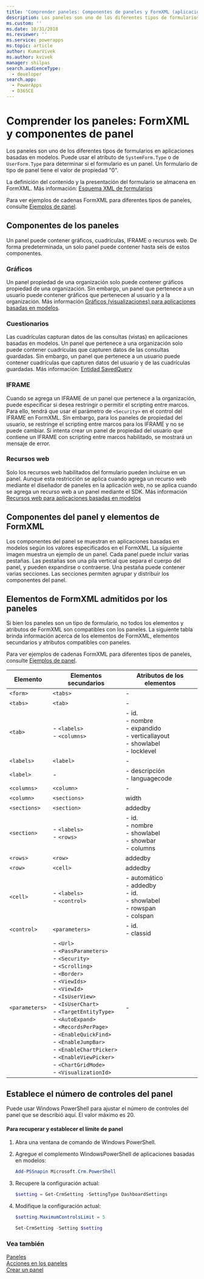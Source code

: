 ```yaml
---
title: 'Comprender paneles: Componentes de paneles y FormXML (aplicaciones basadas en modelos) | Microsoft Docs'
description: Los paneles son uno de los diferentes tipos de formularios en aplicaciones basadas en modelos. Puede usar los atributos SystemForm.Type o UserForm.Type para determinar si el formulario es un panel.
ms.custom: ''
ms.date: 10/31/2018
ms.reviewer: ''
ms.service: powerapps
ms.topic: article
author: KumarVivek
ms.author: kvivek
manager: shilpas
search.audienceType:
  - developer
search.app:
  - PowerApps
  - D365CE
---
```

# <a name="understand-dashboards-dashboard-components-and-formxml"></a>Comprender los paneles: FormXML y componentes de panel

<!-- https://docs.microsoft.com/dynamics365/customer-engagement/developer/customize-dev/understand-dashboards-dashboard-components-formxml -->

Los paneles son uno de los diferentes tipos de formularios en aplicaciones basadas en modelos. Puede usar el atributo de `SystemForm.Type` o de `UserForm.Type` para determinar si el formulario es un panel. Un formulario de tipo de panel tiene el valor de propiedad "0".  

 La definición del contenido y la presentación del formulario se almacena en FormXML. Más información: [Esquema XML de formularios](form-xml-schema.md)  

 Para ver ejemplos de cadenas FormXML para diferentes tipos de paneles, consulte [Ejemplos de panel](sample-dashboards.md).  

<a name="DashboardComponents"></a>   
## <a name="dashboard-components"></a>Componentes de los paneles  
 Un panel puede contener gráficos, cuadrículas, IFRAME o recursos web. De forma predeterminada, un solo panel puede contener hasta seis de estos componentes.  

<!-- In the [!INCLUDE[pn_dynamics_crm](../../includes/pn-dynamics-crm.md)] on-premises version, you can change the number of components to be displayed on a dashboard using [!INCLUDE[pn_PowerShell](../../includes/pn-powershell.md)]. More information: [Set the Number of Dashboard Controls](understand-dashboards-dashboard-components-formxml.md#set_controls_limit)-->

<!--[!INCLUDE[cc_sdk_onpremises_note](../../includes/cc-sdk-onpremises-note.md)]-->

### <a name="charts"></a>Gráficos  
 Un panel propiedad de una organización solo puede contener gráficos propiedad de una organización. Sin embargo, un panel que pertenece a un usuario puede contener gráficos que pertenecen al usuario y a la organización. Más información [Gráficos (visualizaciones) para aplicaciones basadas en modelos](view-data-with-visualizations-charts.md).  

### <a name="grids"></a>Cuestionarios  
 Las cuadrículas capturan datos de las consultas (vistas) en aplicaciones basadas en modelos. Un panel que pertenece a una organización solo puede contener cuadrículas que capturen datos de las consultas guardadas. Sin embargo, un panel que pertenece a un usuario puede contener cuadrículas que capturen datos del usuario y de las cuadrículas guardadas. Más información: [Entidad SavedQuery](../common-data-service/reference/entities/savedquery.md) 

### <a name="iframes"></a>IFRAME  
 Cuando se agrega un IFRAME de un panel que pertenece a la organización, puede especificar si desea restringir o permitir el scripting entre marcos. Para ello, tendrá que usar el parámetro de `<Security>` en el control del IFRAME en FormXML. Sin embargo, para los paneles de propiedad del usuario, se restringe el scripting entre marcos para los IFRAME y no se puede cambiar. Si intenta crear un panel de propiedad del usuario que contiene un IFRAME con scripting entre marcos habilitado, se mostrará un mensaje de error.  

### <a name="web-resources"></a>Recursos web  
 Solo los recursos web habilitados del formulario pueden incluirse en un panel. Aunque esta restricción se aplica cuando agrega un recurso web mediante el diseñador de paneles en la aplicación web, no se aplica cuando se agrega un recurso web a un panel mediante el SDK. Más información [Recursos web para aplicaciones basadas en modelos](web-resources.md)

<a name="DashboardComponentsandFormXML"></a>   
## <a name="dashboard-components-and-formxml-elements"></a>Componentes del panel y elementos de FormXML  
 Los componentes del panel se muestran en aplicaciones basadas en modelos según los valores especificados en el FormXML. La siguiente imagen muestra un ejemplo de un panel. Cada panel puede incluir varias pestañas. Las pestañas son una pila vertical que separa el cuerpo del panel, y pueden expandirse o contraerse. Una pestaña puede contener varias secciones. Las secciones permiten agrupar y distribuir los componentes del panel. 

 <!-- TODO: image not found ![Dashboard components layout](../media/crm-v5s-dashboards-components.png "Dashboard components layout")   -->

<a name="SupportedFormXMLElements"></a>   
## <a name="formxml-elements-supported-for-dashboards"></a>Elementos de FormXML admitidos por los paneles  
 Si bien los paneles son un tipo de formulario, no todos los elementos y atributos de FormXML son compatibles con los paneles. La siguiente tabla brinda información acerca de los elementos de FormXML, elementos secundarios y atributos compatibles con paneles.

 Para ver ejemplos de cadenas FormXML para diferentes tipos de paneles, consulte [Ejemplos de panel](sample-dashboards.md).  


|    Elemento     |                                                                                                                                                                                                                          Elementos secundarios                                                                                                                                                                                                                          |                                          Atributos de los elementos                                          |
|----------------|------------------------------------------------------------------------------------------------------------------------------------------------------------------------------------------------------------------------------------------------------------------------------------------------------------------------------------------------------------------------------------------------------------------------------------------------------------------|------------------------------------------------------------------------------------------------------|
|    `<form>`    |                                                                                                                                                                                                                             `<tabs>`                                                                                                                                                                                                                             |                                                  -                                                   |
|    `<tabs>`    |                                                                                                                                                                                                                             `<tab>`                                                                                                                                                                                                                              |                                                  -                                                   |
|    `<tab>`     |                                                                                                                                                                                                               -   `<labels>`<br />-   `<columns>`                                                                                                                                                                                                                | -   id.<br />-   nombre<br />-   expandido<br />-   verticallayout<br />-   showlabel<br />-   locklevel |
|   `<labels>`   |                                                                                                                                                                                                                            `<label>`                                                                                                                                                                                                                             |                                                  -                                                   |
|   `<label>`    |                                                                                                                                                                                                                                -                                                                                                                                                                                                                                 |                                -   descripción<br />-   languagecode                                 |
|  `<columns>`   |                                                                                                                                                                                                                            `<column>`                                                                                                                                                                                                                            |                                                  -                                                   |
|   `<column>`   |                                                                                                                                                                                                                           `<sections>`                                                                                                                                                                                                                           |                                                width                                                 |
|  `<sections>`  |                                                                                                                                                                                                                           `<section>`                                                                                                                                                                                                                            |                                               addedby                                                |
|  `<section>`   |                                                                                                                                                                                                                 -   `<labels>`<br />-   `<rows>`                                                                                                                                                                                                                 |              -   id.<br />-   nombre<br />-   showlabel<br />-   showbar<br />-   columns               |
|    `<rows>`    |                                                                                                                                                                                                                             `<row>`                                                                                                                                                                                                                              |                                               addedby                                                |
|    `<row>`     |                                                                                                                                                                                                                             `<cell>`                                                                                                                                                                                                                             |                                               addedby                                                |
|    `<cell>`    |                                                                                                                                                                                                               -   `<labels>`<br />-   `<control>`                                                                                                                                                                                                                |      -   automático<br />-   addedby<br />-   id.<br />-   showlabel<br />-   rowspan<br />-   colspan      |
|  `<control>`   |                                                                                                                                                                                                                          `<parameters>`                                                                                                                                                                                                                          |                                       -   id.<br />-   classid                                        |
| `<parameters>` | -   `<Url>`<br />-  `<PassParameters>`<br />-   `<Security>`<br />-   `<Scrolling>`<br />-   `<Border>`<br />-   `<ViewIds>`<br />-   `<ViewId>`<br />-   `<IsUserView>`<br />-   `<IsUserChart>`<br />-   `<TargetEntityType>`<br />-   `<AutoExpand>`<br />-   `<RecordsPerPage>`<br />-   `<EnableQuickFind>`<br />-   `<EnableJumpBar>`<br />-   `<EnableChartPicker>`<br />-   `<EnableViewPicker>`<br />-   `<ChartGridMode>`<br />-   `<VisualizationId>` |                                                  -                                                   |

<a name="set_controls_limit"></a>   
## <a name="set-the-number-of-dashboard-controls"></a>Establece el número de controles del panel  
 Puede usar Windows PowerShell para ajustar el número de controles del panel que se describió aquí. El valor máximo es 20.  

#### <a name="to-retrieve-and-set-the-dashboard-limit"></a>Para recuperar y establecer el límite de panel  

1. Abra una ventana de comando de Windows PowerShell.  

2. Agregue el complemento WindowsPowerShell de aplicaciones basadas en modelos:  

   ```powershell  
   Add-PSSnapin Microsoft.Crm.PowerShell  
   ```  

3. Recupere la configuración actual:  

   ```powershell  
   $setting = Get-CrmSetting -SettingType DashboardSettings  
   ```  

4. Modifique la configuración actual:  

   ```powershell  
   $setting.MaximumControlsLimit = 5  
   ```  

   ```powershell  
   Set-CrmSetting -Setting $setting  
   ```  

### <a name="see-also"></a>Vea también  
 [Paneles](analyze-data-with-dashboards.md)   
 [Acciones en los paneles](actions-dashboards.md)   
 [Crear un panel](create-dashboard.md)   
